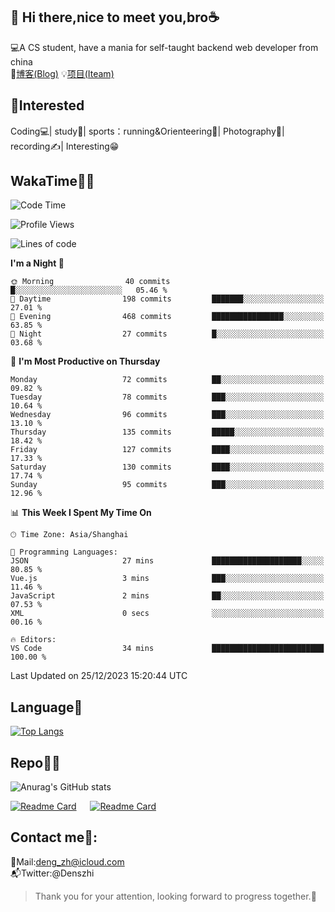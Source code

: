 👋 Hi there,nice to meet you,bro☕
---
💻A CS student, have a mania for self-taught backend web developer from china   
📌[博客(Blog)](https://github.com/HealUP/MyBlog)
💡[项目(Iteam)](https://healup.github.io/)

 <!-- waka-box start -->
 <!-- waka-box end -->
 
🧲**Interested**
--
Coding💻| study📖| sports：running&Orienteering🏃‍| Photography📸| recording✍️| Interesting😁

WakaTime👨‍💻
---
<!--START_SECTION:waka-->
![Code Time](http://img.shields.io/badge/Code%20Time-519%20hrs%201%20min-blue)

![Profile Views](http://img.shields.io/badge/Profile%20Views-1-blue)

![Lines of code](https://img.shields.io/badge/From%20Hello%20World%20I%27ve%20Written-205.0%20thousand%20lines%20of%20code-blue)

**I'm a Night 🦉** 

```text
🌞 Morning                40 commits          █░░░░░░░░░░░░░░░░░░░░░░░░   05.46 % 
🌆 Daytime                198 commits         ███████░░░░░░░░░░░░░░░░░░   27.01 % 
🌃 Evening                468 commits         ████████████████░░░░░░░░░   63.85 % 
🌙 Night                  27 commits          █░░░░░░░░░░░░░░░░░░░░░░░░   03.68 % 
```
📅 **I'm Most Productive on Thursday** 

```text
Monday                   72 commits          ██░░░░░░░░░░░░░░░░░░░░░░░   09.82 % 
Tuesday                  78 commits          ███░░░░░░░░░░░░░░░░░░░░░░   10.64 % 
Wednesday                96 commits          ███░░░░░░░░░░░░░░░░░░░░░░   13.10 % 
Thursday                 135 commits         █████░░░░░░░░░░░░░░░░░░░░   18.42 % 
Friday                   127 commits         ████░░░░░░░░░░░░░░░░░░░░░   17.33 % 
Saturday                 130 commits         ████░░░░░░░░░░░░░░░░░░░░░   17.74 % 
Sunday                   95 commits          ███░░░░░░░░░░░░░░░░░░░░░░   12.96 % 
```


📊 **This Week I Spent My Time On** 

```text
🕑︎ Time Zone: Asia/Shanghai

💬 Programming Languages: 
JSON                     27 mins             ████████████████████░░░░░   80.85 % 
Vue.js                   3 mins              ███░░░░░░░░░░░░░░░░░░░░░░   11.46 % 
JavaScript               2 mins              ██░░░░░░░░░░░░░░░░░░░░░░░   07.53 % 
XML                      0 secs              ░░░░░░░░░░░░░░░░░░░░░░░░░   00.16 % 

🔥 Editors: 
VS Code                  34 mins             █████████████████████████   100.00 % 
```


 Last Updated on 25/12/2023 15:20:44 UTC
<!--END_SECTION:waka-->

Language🚀
---
[![Top Langs](https://github-readme-stats.vercel.app/api/top-langs/?username=HealUP&layout=compact&hide_border=true)](https://github.com/HealUP)

Repo🧑‍💻
---
![Anurag's GitHub stats](https://github-readme-stats.vercel.app/api?username=HealUP&count_private=true&show_icons=true&theme=gruvbox&hide_border=true) 

[![Readme Card](https://github-readme-stats.vercel.app/api/pin/?username=HealUP&repo=InternetEy&theme=transparent)](https://github.com/HealUP/InternetEy) &emsp;
[![Readme Card](https://github-readme-stats.vercel.app/api/pin/?username=HealUP&repo=CampusExperience&theme=transparent)](https://github.com/HealUP/CampusExperience)


Contact me📱:
---
📮Mail:deng_zh@icloud.com  
📬Twitter:@Denszhi  

> Thank you for your attention, looking forward to progress together.🎉

